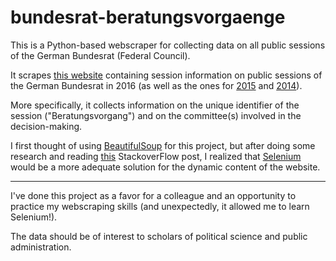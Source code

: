 # bundesrat-beratungsvorgaenge

This is a Python-based webscraper for collecting data on all public sessions of the German Bundesrat (Federal Council). 

It scrapes [this website](http://www.bundesrat.de/DE/dokumente/beratungsvorgaenge/2016/beratungsvorgaenge-node.html) containing session information on public sessions of the German Bundesrat in 2016 (as well as the ones for [2015](http://www.bundesrat.de/DE/dokumente/beratungsvorgaenge/2015/beratungsvorgaenge-node.html) and [2014](http://www.bundesrat.de/DE/dokumente/beratungsvorgaenge/2014/beratungsvorgaenge-node.html)).

More specifically, it collects information on the unique identifier of the session ("Beratungsvorgang") and on the committee(s) involved in the decision-making. 

I first thought of using [BeautifulSoup](https://www.crummy.com/software/BeautifulSoup/bs4/doc/) for this project, but after doing some research and reading [this](http://stackoverflow.com/questions/17436014/selenium-versus-beautifulsoup-for-web-scraping) StackoverFlow post, I realized that [Selenium](http://selenium-python.readthedocs.io/getting-started.html) would be a more adequate solution for the dynamic content of the website. 
    
***
I've done this project as a favor for a colleague and an opportunity to practice my webscraping skills (and unexpectedly, it allowed me to learn Selenium!). 

The data should be of interest to scholars of political science and public administration.
